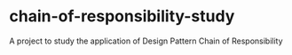 # chain-of-responsibility-study
A project to study the application of Design Pattern Chain of Responsibility
